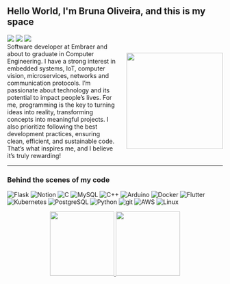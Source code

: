 ## Hello World, I'm Bruna Oliveira, and this is my space

<div>
  <a href="https://instagram.com/bru_oliveirax" target="_blank"><img src="https://img.shields.io/badge/-Instagram-%23E4405F?style=for-the-badge&logo=instagram&logoColor=white" target="_blank"></a>
  <a href = "mailto:brunaisaboliveira@gmail.com"><img src="https://img.shields.io/badge/-Gmail-%23333?style=for-the-badge&logo=gmail&logoColor=white" target="_blank"></a>
  <a href="https://br.linkedin.com/in/bruna-i-oliveira" target="_blank"><img src="https://img.shields.io/badge/-LinkedIn-%230077B5?style=for-the-badge&logo=linkedin&logoColor=white" target="_blank"></a> 
 </div>

<div style="display: flex; align-items: center;">
  <div style="flex: 1; padding-right: 20px;">
    Software developer at Embraer and about to graduate in Computer Engineering. I have a strong interest in embedded systems, IoT, computer vision, microservices, networks and communication protocols. I’m passionate about technology and its potential to impact people’s lives. For me, programming is the key to turning ideas into reality, transforming concepts into meaningful projects. I also prioritize following the best development practices, ensuring clean, efficient, and sustainable code. That’s what inspires me, and I believe it’s truly rewarding!
  </div>
  <div style="flex-shrink: 0;">
    <img 
      src="https://media.giphy.com/media/3oKIPnAiaMCws8nOsE/giphy.gif" 
      width="225px" 
    >
  </div>
</div>

---

<h3>Behind the scenes of my code</h3>
<p>
  <img alt="Flask" src="https://img.shields.io/badge/Flask-333?style=flat-square&logo=flask&logoColor=white" />
  <img alt="Notion" src="https://img.shields.io/badge/Notion-111?style=flat-square&logo=notion&logoColor=white" />
  <img alt="C" src="https://img.shields.io/badge/-C-004085?style=flat-square&logo=c&logoColor=white" />
  <img alt="MySQL" src="https://img.shields.io/badge/MySQL-004080?style=flat-square&logo=mysql&logoColor=white" />
  <img alt="C++" src="https://img.shields.io/badge/C++-00599C?style=flat-square&logo=c%2B%2B&logoColor=white" />
  <img alt="Arduino" src="https://img.shields.io/badge/-Arduino-00778F?style=flat-square&logo=arduino&logoColor=white" />
  <img alt="Docker" src="https://img.shields.io/badge/-Docker-007ACC?style=flat-square&logo=docker&logoColor=white" />
  <img alt="Flutter" src="https://img.shields.io/badge/Flutter-02569B?style=flat-square&logo=flutter&logoColor=white" />
  <img alt="Kubernetes" src="https://img.shields.io/badge/Kubernetes-326CE5?style=flat-square&logo=kubernetes&logoColor=white" />
  <img alt="PostgreSQL" src="https://img.shields.io/badge/PostgreSQL-336791?style=flat-square&logo=postgresql&logoColor=white" />
  <img alt="Python" src="https://img.shields.io/badge/Python-3776AB?style=flat-square&logo=python&logoColor=fff" />
  <img alt="git" src="https://img.shields.io/badge/-Git-E44C30?style=flat-square&logo=git&logoColor=white" />
  <img alt="AWS" src="https://img.shields.io/badge/AWS-FF9900?style=flat-square&logo=amazon-web-services&logoColor=white" />
  <img alt="Linux" src="https://img.shields.io/badge/-Linux-FCC624?style=flat-square&logo=linux&logoColor=black" />

</p>

<div align="center">
  <a href="https://github.com/bru-oliveirax">
  <img height="150em" src="https://github-readme-stats.vercel.app/api?username=bru-oliveirax&show_icons=true&theme=dark&include_all_commits=true&count_private=true"/>
  <img height="150em" src="https://github-readme-stats.vercel.app/api/top-langs/?username=bru-oliveirax&layout=compact&langs_count=7&theme=dark"/>
</div>
